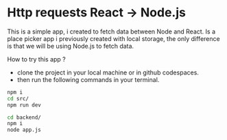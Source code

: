 # Http requests React -> Node.js

This is a simple app, i created to fetch data between Node and React.
Is a place picker app i previously created with local storage, the only difference is that we will be using Node.js to fetch data. 

How to try this app ? 

- clone the project in your local machine or in github codespaces.
- then run the following commands in your terminal.

``` bash
npm i 
cd src/
npm run dev 

cd backend/
npm i 
node app.js
```
